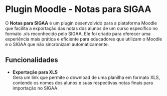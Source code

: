 # Plugin Moodle - Notas para SIGAA 

O **Notas para SIGAA** é um plugin desenvolvido para a plataforma Moodle que facilita a exportação das notas dos alunos de um curso específico no formato .xls reconhecido pelo SIGAA. Ele foi criado para oferecer uma experiência mais prática e eficiente para educadores que utilizam o Moodle e o SIGAA que não sincronizam automaticamente.  

##  Funcionalidades   

- **Exportação para XLS**  
  Gera um link que permite o download de uma planilha em formato XLS, contendo os nomes dos alunos e suas respectivas notas finais para importação no SIGAA.  

